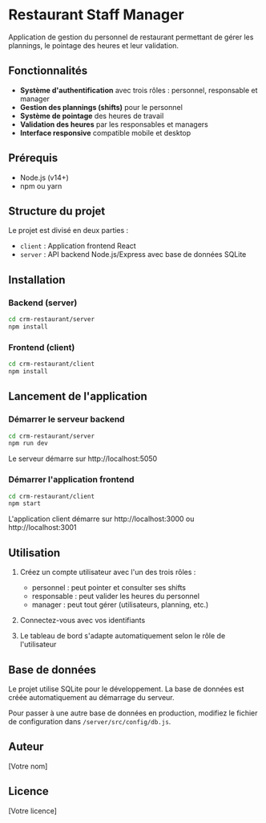 # Restaurant Staff Manager

Application de gestion du personnel de restaurant permettant de gérer les plannings, le pointage des heures et leur validation.

## Fonctionnalités

- **Système d'authentification** avec trois rôles : personnel, responsable et manager
- **Gestion des plannings (shifts)** pour le personnel
- **Système de pointage** des heures de travail
- **Validation des heures** par les responsables et managers
- **Interface responsive** compatible mobile et desktop

## Prérequis

- Node.js (v14+)
- npm ou yarn

## Structure du projet

Le projet est divisé en deux parties :

- `client` : Application frontend React
- `server` : API backend Node.js/Express avec base de données SQLite

## Installation

### Backend (server)

```bash
cd crm-restaurant/server
npm install
```

### Frontend (client)

```bash
cd crm-restaurant/client
npm install
```

## Lancement de l'application

### Démarrer le serveur backend

```bash
cd crm-restaurant/server
npm run dev
```

Le serveur démarre sur http://localhost:5050

### Démarrer l'application frontend

```bash
cd crm-restaurant/client
npm start
```

L'application client démarre sur http://localhost:3000 ou http://localhost:3001

## Utilisation

1. Créez un compte utilisateur avec l'un des trois rôles :
   - personnel : peut pointer et consulter ses shifts
   - responsable : peut valider les heures du personnel
   - manager : peut tout gérer (utilisateurs, planning, etc.)

2. Connectez-vous avec vos identifiants

3. Le tableau de bord s'adapte automatiquement selon le rôle de l'utilisateur

## Base de données

Le projet utilise SQLite pour le développement. La base de données est créée automatiquement au démarrage du serveur.

Pour passer à une autre base de données en production, modifiez le fichier de configuration dans `/server/src/config/db.js`.


## Auteur

[Votre nom]

## Licence

[Votre licence] 